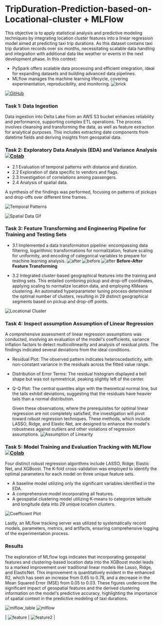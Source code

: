 # TripDuration-Prediction-based-on-Locational-cluster + MLFlow

This objective is to apply statistical analysis and predictive modeling techniques by integrating location cluster features into a linear regression model aimed at predicting taxi trip durations.
As this dataset contains taxi trip duration records over six months, necessitating scalable data handling and integration with additional data like weather or events in the next development phase. In this context:
- PySpark offers scalable data processing and efficient integration, ideal for expanding datasets and building advanced data pipelines.
- MLflow manages the machine learning lifecycle, covering experimentation, reproducibility, and monitoring.
![brick](https://raw.githubusercontent.com/Primary43/TripDuration-Prediction-based-on-Locational-cluster/main/asset/brick.png)


[![GitHub](https://img.shields.io/badge/GitHub-View_on_GitHub-blue?logo=GitHub)](https://github.com/Primary43/TripDuration-Prediction-based-on-Locational-cluster)

### Task 1: Data Ingestion 
Data ingestion into Delta Lake from an AWS S3 bucket enhances reliability and performance, supporting complex ETL operations. The process involves cleansing and transforming the data, as well as feature extraction for analytical purposes. This includes extracting date components from datetime fields and deriving insights from geospatial data.


### Task 2: Exploratory Data Analysis (EDA) and Variance Analysis [![Colab](https://colab.research.google.com/assets/colab-badge.svg)](https://colab.research.google.com/github/Primary43/TripDuration-Prediction-based-on-Locational-cluster/blob/main/02_EDA.ipynb)

- 2.1 Evaluation of temporal patterns with distance and duration.
- 2.2 Exploration of data specific to vendors and flags.
- 2.3 Investigation of correlations among passengers.
- 2.4 Analysis of spatial data.

A synthesis of the findings was performed, focusing on patterns of pickups and drop-offs over different time frames.

![Temporal Patterns](https://raw.githubusercontent.com/Primary43/TripDuration-Prediction-based-on-Locational-cluster/main/asset/temporal.png)

![Spatial Data Gif](https://raw.githubusercontent.com/Primary43/TripDuration-Prediction-based-on-Locational-cluster/main/asset/gif.gif)

### Task 3: Feature Transforming and Engineering Pipeline for Training and Testing Sets
- 3.1 Implemented a data transformation pipeline: encompassing data filtering, logarithmic transformations for normalization, feature scaling for uniformity, and encoding of categorical variables to prepare for machine learning analysis.
![after](https://raw.githubusercontent.com/Primary43/TripDuration-Prediction-based-on-Locational-cluster/main/asset/after0.png)
![before](https://raw.githubusercontent.com/Primary43/TripDuration-Prediction-based-on-Locational-cluster/main/asset/before.png)
![after](https://raw.githubusercontent.com/Primary43/TripDuration-Prediction-based-on-Locational-cluster/main/asset/after.png "my caption")
**Before-After Feature Transforming**

- 3.2 Integrated cluster-based geographical features into the training and testing sets. This entailed combining pickup and drop-off coordinates, applying scaling to normalize location data, and employing KMeans clustering. An automated hyperparameter tuning process determined the optimal number of clusters, resulting in 29 distinct geographical segments based on pickup and drop-off points.

![Locational Cluster](https://raw.githubusercontent.com/Primary43/TripDuration-Prediction-based-on-Locational-cluster/main/asset/locational%20cluster.png)

### Task 4: Inspect assumption Assumption of Linear Regression
A comprehensive assessment of linear regression assumptions was conducted, involving an evaluation of the model's coefficients, variance inflation factors to detect multicollinearity and analysis of residual plots. The findings indicated several deviations from the ideal conditions.
- Residual Plot: The observed pattern indicates heteroscedasticity, with non-constant variance in the residuals across the fitted value range.
- Distribution of Error Terms: The residual histogram displayed a bell shape but was not symmetrical, peaking slightly left of the center.
- Q-Q Plot: The central quantiles align with the theoretical normal line, but the tails exhibit deviations, suggesting that the residuals have heavier tails than a normal distribution.

  Given these observations, where the prerequisites for optimal linear regression are not completely satisfied, the investigation will pivot toward robust regression techniques. These methods, which include LASSO, Ridge, and Elastic Net, are designed to enhance the model's robustness against outliers and other violations of regression assumptions.
![Assumption of Linearity](https://raw.githubusercontent.com/Primary43/TripDuration-Prediction-based-on-Locational-cluster/main/asset/assumption%20of%20linearity.png)


### Task 5: Model Training and Evaluation Tracking with MLFlow [![Colab](https://colab.research.google.com/assets/colab-badge.svg)](https://colab.research.google.com/github/Primary43/TripDuration-Prediction-based-on-Locational-cluster/blob/main/03_Model_MLFlow.ipynb)
Four distinct robust regression algorithms include LASSO, Ridge, Elastic Net, and XGBoost. The K-fold cross-validation was employed to identify the optimal parameters for each model on three unique feature sets. 
- A baseline model utilizing only the significant variables identified in the EDA.
- A comprehensive model incorporating all features.
- A geospatial clustering model utilizing K-means to categorize latitude and longitude data into 29 unique location clusters.

![Coefficient Plot](https://raw.githubusercontent.com/Primary43/TripDuration-Prediction-based-on-Locational-cluster/main/asset/CoefPlot.png)

Lastly, an MLflow tracking server was utilized to systematically record models, parameters, metrics, and artifacts, ensuring comprehensive logging of the experimentation process.
### Results
The exploration of MLflow logs indicates that incorporating geospatial features and clustering-based location data into the XGBoost model leads to a marked improvement over traditional linear models like Lasso, Ridge, and ElasticNet. This improvement is quantitatively evident in the enhanced R2, which has seen an increase from 0.65 to 0.78, and a decrease in the Mean Squared Error (MSE) from 0.05 to 0.03. These figures underscore the significant impact of geospatial features and the derived clustering information on the model's predictive accuracy, highlighting the importance of spatial context in the predictive modeling of taxi durations.

![mlflow_table](https://raw.githubusercontent.com/Primary43/TripDuration-Prediction-based-on-Locational-cluster/main/asset/mlflow_table.png)
![mlflow](https://raw.githubusercontent.com/Primary43/TripDuration-Prediction-based-on-Locational-cluster/main/asset/mlflow.png)

| ![feature](https://raw.githubusercontent.com/Primary43/TripDuration-Prediction-based-on-Locational-cluster/main/asset/mlflow_feature.png) | ![feature2](https://raw.githubusercontent.com/Primary43/TripDuration-Prediction-based-on-Locational-cluster/main/asset/mlflow_feature2.png) |



